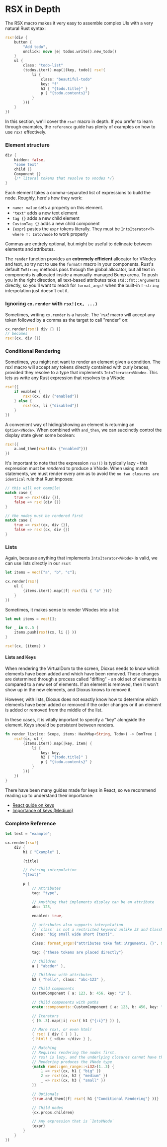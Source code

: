 # RSX in Depth

The RSX macro makes it very easy to assemble complex UIs with a very natural Rust syntax:


```rust
rsx!(div {
    button {
        "Add todo",
        onclick: move |e| todos.write().new_todo()
    }
    ul {
        class: "todo-list"
        (todos.iter().map(|(key, todo)| rsx!(
            li { 
                class: "beautiful-todo"
                key: "f"
                h3 { "{todo.title}" }
                p { "{todo.contents}"}
            }
        )))
    }
})
```

In this section, we'll cover the `rsx!` macro in depth. If you prefer to learn through examples, the `reference` guide has plenty of examples on how to use `rsx!` effectively.



### Element structure

```rust
div {
    hidden: false,
    "some text"
    child {}
    Component {}
    {/* literal tokens that resolve to vnodes */}
}

```

Each element takes a comma-separated list of expressions to build the node. Roughly, here's how they work:

- `name: value` sets a property on this element.
- `"text"` adds a new text element
- `tag {}` adds a new child element
- `CustomTag {}` adds a new child component
- `{expr}` pastes the `expr` tokens literally. They must be `IntoIterator<T> where T: IntoVnode` to work properly

Commas are entirely optional, but might be useful to delineate between elements and attributes.

The `render` function provides an **extremely efficient** allocator for VNodes and text, so try not to use the `format!` macro in your components. Rust's default `ToString` methods pass through the global allocator, but all text in components is allocated inside a manually-managed Bump arena. To push you in the right direction, all text-based attributes take `std::fmt::Arguments` directly, so you'll want to reach for `format_args!` when the built-in `f-string` interpolation just doesn't cut it.


### Ignoring `cx.render` with `rsx!(cx, ...)`

Sometimes, writing `cx.render` is a hassle. The `rsx! macro will accept any token followed by a comma as the target to call "render" on:

```rust
cx.render(rsx!( div {} ))
// becomes
rsx!(cx, div {})
```



### Conditional Rendering

Sometimes, you might not want to render an element given a condition. The rsx! macro will accept any tokens directly contained with curly braces, provided they resolve to a type that implements `IntoIterator<VNode>`. This lets us write any Rust expression that resolves to a VNode:


```rust
rsx!({
    if enabled {
        rsx!(cx, div {"enabled"})
    } else {
        rsx!(cx, li {"disabled"})
    }
})
```
A convenient way of hiding/showing an element is returning an `Option<VNode>`. When combined with `and_then`, we can succinctly control the display state given some boolean:

```rust
rsx!({
    a.and_then(rsx!(div {"enabled"}))
})
```

It's important to note that the expression `rsx!()` is typically lazy - this expression must be _rendered_ to produce a VNode. When using match statements, we must render every arm as to avoid the `no two closures are identical` rule that Rust imposes:

```rust
// this will not compile!
match case {
    true => rsx!(div {}),
    false => rsx!(div {})
}

// the nodes must be rendered first
match case {
    true => rsx!(cx, div {}),
    false => rsx!(cx, div {})
}
```

### Lists

Again, because anything that implements `IntoIterator<VNode>` is valid, we can use lists directly in our `rsx!`:

```rust
let items = vec!["a", "b", "c"];

cx.render(rsx!{
    ul {
        {items.iter().map(|f| rsx!(li { "a" }))}
    }
})
```

Sometimes, it makes sense to render VNodes into a list:

```rust
let mut items = vec![];

for _ in 0..5 {
    items.push(rsx!(cx, li {} ))
}

rsx!(cx, {items} )
```

#### Lists and Keys

When rendering the VirtualDom to the screen, Dioxus needs to know which elements have been added and which have been removed. These changes are determined through a process called "diffing" - an old set of elements is compared to a new set of elements. If an element is removed, then it won't show up in the new elements, and Dioxus knows to remove it.

However, with lists, Dioxus does not exactly know how to determine which elements have been added or removed if the order changes or if an element is added or removed from the middle of the list.

In these cases, it is vitally important to specify a "key" alongside the element. Keys should be persistent between renders.

```rust
fn render_list(cx: Scope, items: HashMap<String, Todo>) -> DomTree {
    rsx!(cx, ul {
        {items.iter().map(|key, item| {
            li {
                key: key,
                h2 { "{todo.title}" }
                p { "{todo.contents}" }
            }
        })}
    })
}
```

There have been many guides made for keys in React, so we recommend reading up to understand their importance:

- [React guide on keys](https://reactjs.org/docs/lists-and-keys.html)
- [Importance of keys (Medium)](https://kentcdodds.com/blog/understanding-reacts-key-prop)

### Complete Reference
```rust
let text = "example";

cx.render(rsx!{
    div {
        h1 { "Example" },

        {title}

        // fstring interpolation
        "{text}"

        p {
            // Attributes
            tag: "type",

            // Anything that implements display can be an attribute
            abc: 123,
            
            enabled: true,

            // attributes also supports interpolation
            // `class` is not a restricted keyword unlike JS and ClassName
            class: "big small wide short {text}",

            class: format_args!("attributes take fmt::Arguments. {}", 99),

            tag: {"these tokens are placed directly"}

            // Children
            a { "abcder" },

            // Children with attributes
            h2 { "hello", class: "abc-123" },

            // Child components
            CustomComponent { a: 123, b: 456, key: "1" },

            // Child components with paths
            crate::components::CustomComponent { a: 123, b: 456, key: "1" },

            // Iterators
            { (0..3).map(|i| rsx!( h1 {"{:i}"} )) },

            // More rsx!, or even html!
            { rsx! { div { } } },
            { html! { <div> </div> } },

            // Matching
            // Requires rendering the nodes first.
            // rsx! is lazy, and the underlying closures cannot have the same type
            // Rendering produces the VNode type
            {match rand::gen_range::<i32>(1..3) {
                1 => rsx!(cx, h1 { "big" })
                2 => rsx!(cx, h2 { "medium" })
                _ => rsx!(cx, h3 { "small" })
            }}

            // Optionals
            {true.and_then(|f| rsx!( h1 {"Conditional Rendering"} ))}

            // Child nodes
            {cx.props.children}

            // Any expression that is `IntoVNode`
            {expr}
        }
    }
})
```
